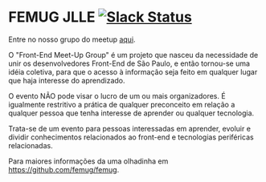 # FEMUG JLLE [![Slack Status](https://femug-jlle-slack.herokuapp.com/badge.svg)](https://femug-jlle-slack.herokuapp.com)

Entre no nosso grupo do meetup [aqui](https://meetup.com/femug-jlle).

O "Front-End Meet-Up Group" é um projeto que nasceu da necessidade de unir os desenvolvedores Front-End de São Paulo, e então tornou-se uma idéia coletiva, para que o acesso à informação seja feito em qualquer lugar que haja interesse do aprendizado.

O evento NÃO pode visar o lucro de um ou mais organizadores. É igualmente restritivo a prática de qualquer preconceito em relação a qualquer pessoa que tenha interesse de aprender ou qualquer tecnologia.

Trata-se de um evento para pessoas interessadas em aprender, evoluir e dividir conhecimentos relacionados ao front-end e tecnologias periféricas relacionadas.

Para maiores informações da uma olhadinha em https://github.com/femug/femug. 



